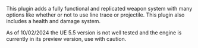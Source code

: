 This plugin adds a fully functional and replicated weapon system with many options like whether or not to use line trace or projectile. This plugin also includes a health and damage system.

As of 10/02/2024 the UE 5.5 version is not well tested and the engine is currently in its preview version, use with caution.
